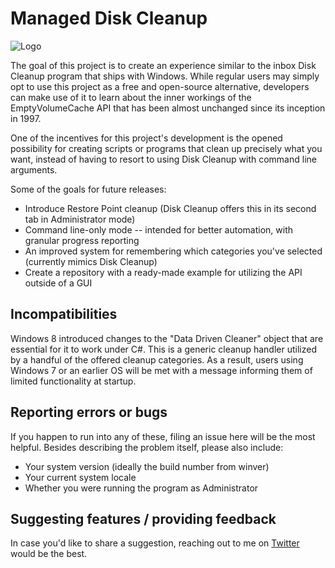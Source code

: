 # Managed Disk Cleanup
![Logo](https://i.imgur.com/RFB7RjN.png)

The goal of this project is to create an experience similar to the inbox Disk Cleanup program that ships with Windows. While regular users may simply opt to use this project as a free and open-source alternative, developers can make use of it to learn about the inner workings of the EmptyVolumeCache API that has been almost unchanged since its inception in 1997.

One of the incentives for this project's development is the opened possibility for creating scripts or programs that clean up precisely what you want, instead of having to resort to using Disk Cleanup with command line arguments.

Some of the goals for future releases:

  - Introduce Restore Point cleanup (Disk Cleanup offers this in its second tab in Administrator mode)
  - Command line-only mode -- intended for better automation, with granular progress reporting
  - An improved system for remembering which categories you've selected (currently mimics Disk Cleanup)
  - Create a repository with a ready-made example for utilizing the API outside of a GUI

## Incompatibilities
Windows 8 introduced changes to the "Data Driven Cleaner" object that are essential for it to work under C#. This is a generic cleanup handler utilized by a handful of the offered cleanup categories. As a result, users using Windows 7 or an earlier OS will be met with a message informing them of limited functionality at startup.

## Reporting errors or bugs
If you happen to run into any of these, filing an issue here will be the most helpful. Besides describing the problem itself, please also include:
 - Your system version (ideally the build number from winver)
 - Your current system locale
 - Whether you were running the program as Administrator

## Suggesting features / providing feedback
In case you'd like to share a suggestion, reaching out to me on [Twitter](https://twitter.com/thebookisclosed) would be the best.